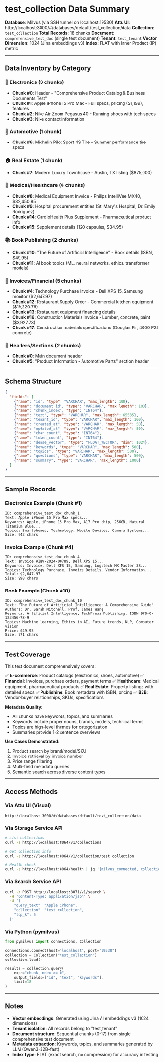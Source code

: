 # test_collection Data Summary

**Database**: Milvus (via SSH tunnel on localhost:19530)
**Attu UI**: http://localhost:3000/#/databases/default/test_collection/data
**Collection**: `test_collection`
**Total Records**: 18 chunks
**Document**: `comprehensive_test_doc` (single test document)
**Tenant**: `test_tenant`
**Vector Dimension**: 1024 (Jina embeddings v3)
**Index**: FLAT with Inner Product (IP) metric

---

## Data Inventory by Category

### 📱 Electronics (3 chunks)
- **Chunk #0**: Header - "Comprehensive Product Catalog & Business Documents Test"
- **Chunk #1**: Apple iPhone 15 Pro Max - Full specs, pricing ($1,199), features
- **Chunk #2**: Nike Air Zoom Pegasus 40 - Running shoes with tech specs
- **Chunk #3**: Nike contact information

### 🚗 Automotive (1 chunk)
- **Chunk #6**: Michelin Pilot Sport 4S Tire - Summer performance tire specs

### 🏠 Real Estate (1 chunk)
- **Chunk #7**: Modern Luxury Townhouse - Austin, TX listing ($875,000)

### 💊 Medical/Healthcare (4 chunks)
- **Chunk #8**: Medical Equipment Invoice - Philips IntelliVue MX40, $32,450.85
- **Chunk #9**: Hospital procurement entities (St. Mary's Hospital, Dr. Emily Rodriguez)
- **Chunk #14**: CardioHealth Plus Supplement - Pharmaceutical product info
- **Chunk #15**: Supplement details (120 capsules, $34.95)

### 📚 Book Publishing (2 chunks)
- **Chunk #10**: "The Future of Artificial Intelligence" - Book details (ISBN, $49.95)
- **Chunk #11**: AI book topics (ML, neural networks, ethics, transformer models)

### 🧾 Invoices/Financial (5 chunks)
- **Chunk #4**: Technology Purchase Invoice - Dell XPS 15, Samsung monitor ($2,647.97)
- **Chunk #12**: Restaurant Supply Order - Commercial kitchen equipment ($19,220.76)
- **Chunk #13**: Restaurant equipment financing details
- **Chunk #16**: Construction Materials Invoice - Lumber, concrete, paint ($3,927.73)
- **Chunk #17**: Construction materials specifications (Douglas Fir, 4000 PSI concrete)

### 🚙 Headers/Sections (2 chunks)
- **Chunk #0**: Main document header
- **Chunk #5**: "Product Information - Automotive Parts" section header

---

## Schema Structure

```json
{
  "fields": [
    {"name": "id", "type": "VARCHAR", "max_length": 100},
    {"name": "document_id", "type": "VARCHAR", "max_length": 100},
    {"name": "chunk_index", "type": "INT64"},
    {"name": "text", "type": "VARCHAR", "max_length": 65535},
    {"name": "tenant_id", "type": "VARCHAR", "max_length": 100},
    {"name": "created_at", "type": "VARCHAR", "max_length": 50},
    {"name": "updated_at", "type": "VARCHAR", "max_length": 50},
    {"name": "char_count", "type": "INT64"},
    {"name": "token_count", "type": "INT64"},
    {"name": "dense_vector", "type": "FLOAT_VECTOR", "dim": 1024},
    {"name": "keywords", "type": "VARCHAR", "max_length": 500},
    {"name": "topics", "type": "VARCHAR", "max_length": 500},
    {"name": "questions", "type": "VARCHAR", "max_length": 500},
    {"name": "summary", "type": "VARCHAR", "max_length": 1000}
  ]
}
```

---

## Sample Records

### Electronics Example (Chunk #1)
```
ID: comprehensive_test_doc_chunk_1
Text: Apple iPhone 15 Pro Max specs...
Keywords: Apple, iPhone 15 Pro Max, A17 Pro chip, 256GB, Natural Titanium Blue...
Topics: Smartphones, Technology, Mobile Devices, Camera Systems...
Size: 943 chars
```

### Invoice Example (Chunk #4)
```
ID: comprehensive_test_doc_chunk_4
Text: Invoice #INV-2024-00789, Dell XPS 15...
Keywords: Invoice, Dell XPS 15, Samsung, Logitech MX Master 3S...
Topics: Technology Purchase, Invoice Details, Vendor Information...
Total: $2,647.97
Size: 998 chars
```

### Book Example (Chunk #10)
```
ID: comprehensive_test_doc_chunk_10
Text: "The Future of Artificial Intelligence: A Comprehensive Guide"
Authors: Dr. Sarah Mitchell, Prof. James Wang
Keywords: Artificial Intelligence, TechPress Publishing, ISBN 978-0-123456-78-9
Topics: Machine learning, Ethics in AI, Future trends, NLP, Computer vision
Price: $49.95
Size: 771 chars
```

---

## Test Coverage

This test document comprehensively covers:

✅ **E-commerce**: Product catalogs (electronics, shoes, automotive)
✅ **Financial**: Invoices, purchase orders, payment terms
✅ **Healthcare**: Medical equipment, pharmaceutical products
✅ **Real Estate**: Property listings with detailed specs
✅ **Publishing**: Book metadata with ISBN, pricing
✅ **B2B**: Vendor-buyer relationships, SKUs, specifications

**Metadata Quality**:
- All chunks have keywords, topics, and summaries
- Keywords include proper nouns, brands, models, technical terms
- Topics are high-level themes for categorization
- Summaries provide 1-2 sentence overviews

**Use Cases Demonstrated**:
1. Product search by brand/model/SKU
2. Invoice retrieval by invoice number
3. Price range filtering
4. Multi-field metadata queries
5. Semantic search across diverse content types

---

## Access Methods

### Via Attu UI (Visual)
```
http://localhost:3000/#/databases/default/test_collection/data
```

### Via Storage Service API
```bash
# List collections
curl -s http://localhost:8064/v1/collections

# Get collection info
curl -s http://localhost:8064/v1/collection/test_collection

# Health check
curl -s http://localhost:8064/health | jq '{milvus_connected, collections_count}'
```

### Via Search Service API
```bash
curl -X POST http://localhost:8071/v1/search \
  -H 'Content-Type: application/json' \
  -d '{
    "query_text": "Apple iPhone",
    "collection": "test_collection",
    "top_k": 5
  }'
```

### Via Python (pymilvus)
```python
from pymilvus import connections, Collection

connections.connect(host="localhost", port="19530")
collection = Collection("test_collection")
collection.load()

results = collection.query(
    expr="chunk_index >= 0",
    output_fields=["id", "text", "keywords"],
    limit=18
)
```

---

## Notes

- **Vector embeddings**: Generated using Jina AI embeddings v3 (1024 dimensions)
- **Tenant isolation**: All records belong to "test_tenant"
- **Document structure**: Sequential chunks (0-17) from single comprehensive test document
- **Metadata extraction**: Keywords, topics, and summaries generated by LLM (Qwen3-32B-fast)
- **Index type**: FLAT (exact search, no compression) for accuracy in testing
